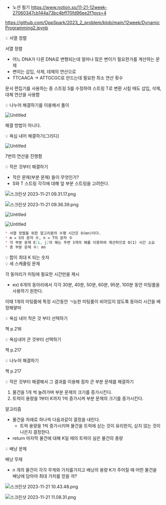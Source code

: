 - 노션 필기
https://www.notion.so/11-21-12week-27060347cb144a73bc4bff70fd96ee2f?pvs=4


https://github.com/OppSpark/2023_2_problem/blob/main/12week/DynamicProgramming2.ipynb

<aside>
💡 서열 정렬

</aside>

서열 정렬

- 어느 DNA가 다른 DNA로 변형되는데 얼마나 많은 변이가 필요한가를 계산하는 문제
- 변이는 삽입, 삭제, 데체의 연산으로
- TTCAACA  →  ATTGCGC로 만드는데 필요한 최소 연산 횟수

문서 편집기를 사용하는 중 스트링 S를 수정하여 스트링 T로 변환 시킬 때도 삽입, 삭제, 대체 연산을 사용함

<aside>
💡 나누어 해결하기를 이용해서 풀이

</aside>

![Untitled](https://prod-files-secure.s3.us-west-2.amazonaws.com/4e6fe536-1497-4feb-83c3-30b51c65762e/1527d274-dfb6-4b0b-947a-1482a8f2399f/Untitled.jpeg)

해결 방법이 아니다.

<aside>
💡 욕심 내어 해결하기(그리디)

</aside>

![Untitled](https://prod-files-secure.s3.us-west-2.amazonaws.com/4e6fe536-1497-4feb-83c3-30b51c65762e/154c1265-7869-482c-9ddc-7703f4f67677/Untitled.jpeg)

7번의 연산을 진행함

<aside>
💡 작은 것부터 해결하기

</aside>

- 작은 문제(부분 문제) 들이 무엇인가?
- S와 T 스트링 각각에 대해 앞 부분 스트링을 고려한다.

![스크린샷 2023-11-21 09.31.17.png](https://prod-files-secure.s3.us-west-2.amazonaws.com/4e6fe536-1497-4feb-83c3-30b51c65762e/79fa69e3-1350-4f60-8aef-95649990799e/%E1%84%89%E1%85%B3%E1%84%8F%E1%85%B3%E1%84%85%E1%85%B5%E1%86%AB%E1%84%89%E1%85%A3%E1%86%BA_2023-11-21_09.31.17.png)

![스크린샷 2023-11-21 09.36.39.png](https://prod-files-secure.s3.us-west-2.amazonaws.com/4e6fe536-1497-4feb-83c3-30b51c65762e/d1628a50-65a2-4644-876c-fe734016f945/%E1%84%89%E1%85%B3%E1%84%8F%E1%85%B3%E1%84%85%E1%85%B5%E1%86%AB%E1%84%89%E1%85%A3%E1%86%BA_2023-11-21_09.36.39.png)

![Untitled](https://prod-files-secure.s3.us-west-2.amazonaws.com/4e6fe536-1497-4feb-83c3-30b51c65762e/310614fb-bc6f-4dde-8edb-c737e7b3c530/Untitled.jpeg)

![Untitled](https://prod-files-secure.s3.us-west-2.amazonaws.com/4e6fe536-1497-4feb-83c3-30b51c65762e/6cd6d89b-c83b-4824-bc3b-58942622706c/Untitled.jpeg)

```markdown
* 서열 정렬을 위한 알고리즘의 수행 시간은 O(mn)이다.
* m = S의 문자 수, n = T의 문자 수
* 각 부분 문제 E[i, j]의 해는 주변 3개의 해를 이용하여 계산하므로 O(1) 시간 소요
* 총 부분 문제 수: mn
```

<aside>
💡 합이 최대 K 되는 숫자

</aside>

<aside>
💡 세 스케줄링 문제

</aside>

각 동아리가 미팅에 필요한 시간만을 제시

- ex) 6개의 동아리에서 각각 30분, 40분, 50분, 60분, 95분, 100분 동안 미팅룸을 사용하기 원한다.

이때 1개의 미팅룸에 특정 시간동안 ㄱ능한 미팅룸이 비어있지 않도록 동아리 시간을 배정해얗마

<aside>
💡 욕심 내어 작은 것 부터 선택하기

</aside>

책 p.216

<aside>
💡 욕심내어 큰 것부터 선택하기

</aside>

책 p.217

<aside>
💡 나누어 해결하기

</aside>

책 p.217

<aside>
💡 작은 것부터 해결해서 그 결과를 이용해 점차 큰 부분 문제를 해결하기

</aside>

1. 물건을 1개 씩 늘려가며 부분 문제의 크기를 증가시킨다.
2. 트럭이 용량을 1부터 K까지 1씩 증가시켜 부분 문제의 크기를 증가시킨다.

알고리즘

- 물건을 차례로 하나씩 다음과같이 결정을 내린다.
    - 트럭 용량을 1씩 증가시키며 물건을 트럭에 싣는 것이 유리한지, 싣지 않는 것이 나은지 결정한다.
- return 마지막 물건에 대해 K일 때의 트럭이 실은 물건의 총량

<aside>
💡 배낭 문제

</aside>

배낭 무제

- n 개의 물건이 각각 무게와 가치를가지고 배낭의 용량 K가 주어질 때 어떤 물건을 배낭에 담아야 최대 가치를 얻을 까?

![스크린샷 2023-11-21 10.43.48.png](https://prod-files-secure.s3.us-west-2.amazonaws.com/4e6fe536-1497-4feb-83c3-30b51c65762e/9a2f511d-bc06-45d1-8b8b-a97cad3ec9ad/%E1%84%89%E1%85%B3%E1%84%8F%E1%85%B3%E1%84%85%E1%85%B5%E1%86%AB%E1%84%89%E1%85%A3%E1%86%BA_2023-11-21_10.43.48.png)

![스크린샷 2023-11-21 11.08.31.png](https://prod-files-secure.s3.us-west-2.amazonaws.com/4e6fe536-1497-4feb-83c3-30b51c65762e/a49f18f4-b255-47c4-b808-46ff14e2e4bb/%E1%84%89%E1%85%B3%E1%84%8F%E1%85%B3%E1%84%85%E1%85%B5%E1%86%AB%E1%84%89%E1%85%A3%E1%86%BA_2023-11-21_11.08.31.png)
